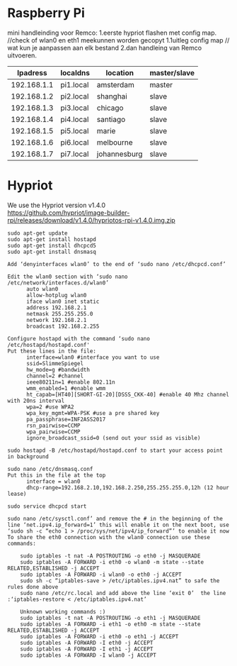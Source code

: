 # Raspberry Pi

mini handleinding voor Remco:
1.eerste hypriot flashen met config map. //check of wlan0 en eth1 meekunnen worden gecopyt
	1.1uitleg config map // wat kun je aanpassen aan elk bestand
2.dan handleing van Remco uitvoeren.

Ipadress | localdns | location | master/slave
--- | --- | --- | ---
192.168.1.1|	pi1.local|	amsterdam|	master
192.168.1.2|	pi2.local|	shanghai|	slave
192.168.1.3|	pi3.local| 	chicago|	slave
192.168.1.4|	pi4.local| 	santiago|	slave
192.168.1.5|	pi5.local| 	marie|		slave
192.168.1.6|	pi6.local| 	melbourne|	slave
192.168.1.7|	pi7.local| 	johannesburg|	slave
# Hypriot
We use the Hypriot version v1.4.0</br>
<a>https://github.com/hypriot/image-builder-rpi/releases/download/v1.4.0/hypriotos-rpi-v1.4.0.img.zip</a>

```
sudo apt-get update
sudo apt-get install hostapd
sudo apt-get install dhcpcd5
sudo apt-get install dnsmasq

Add ‘denyinterfaces wlan0’ to the end of ‘sudo nano /etc/dhcpcd.conf’

Edit the wlan0 section with ‘sudo nano /etc/network/interfaces.d/wlan0’
      auto wlan0
      allow-hotplug wlan0
      iface wlan0 inet static
      address 192.168.2.1
      netmask 255.255.255.0
      network 192.168.2.1
      broadcast 192.168.2.255
      
Configure hostapd with the command ‘sudo nano /etc/hostapd/hostapd.conf'
Put these lines in the file:
      interface=wlan0 #interface you want to use
      ssid=SlimmeSpiegel
      hw_mode=g #bandwidth
      channel=2 #channel
      ieee80211n=1 #enable 802.11n
      wmm_enabled=1 #enable wmm
      ht_capab=[HT40][SHORT-GI-20][DSSS_CKK-40] #enable 40 Mhz channel with 20ns interval
      wpa=2 #use WPA2
      wpa_key_mgmt=WPA-PSK #use a pre shared key
      pa_passphrase=INF2ASS2017
      rsn_pairwise=CCMP 
      wpa_pairwise=CCMP
      ignore_broadcast_ssid=0 (send out your ssid as visible)
      
sudo hostapd -B /etc/hostapd/hostapd.conf to start your access point in background

sudo nano /etc/dnsmasq.conf
Put this in the file at the top
      interface = wlan0
      dhcp-range=192.168.2.10,192.168.2.250,255.255.255.0,12h (12 hour lease)
      
sudo service dhcpcd start

sudo nano /etc/sysctl.conf’ and remove the # in the beginning of the line ‘net.ipv4.ip_forward=1’ this will enable it on the next boot, use ‘sudo sh -c “echo 1 > /proc/sys/net/ipv4/ip_forward”’ to enable it now
To share the eth0 connection with the wlan0 connection use these commands: 

	sudo iptables -t nat -A POSTROUTING -o eth0 -j MASQUERADE
	sudo iptables -A FORWARD -i eth0 -o wlan0 -m state --state RELATED,ESTABLISHED -j ACCEPT
	sudo iptables -A FORWARD -i wlan0 -o eth0 -j ACCEPT
	sudo sh -c “iptables-save > /etc/iptables.ipv4.nat” to safe the rules done above
	sudo nano /etc/rc.local and add above the line ‘exit 0’  the line :‘iptables-restore < /etc/iptables.ipv4.nat’

	Unknown working commands :)
	sudo iptables -t nat -A POSTROUTING -o eth1 -j MASQUERADE
	sudo iptables -A FORWARD -i eth1 -o eth0 -m state --state RELATED,ESTABLISHED -j ACCEPT
	sudo iptables -A FORWARD -i eth0 -o eth1 -j ACCEPT
	sudo iptables -A FORWARD -I eth0 -j ACCEPT
	sudo iptables -A FORWARD -I eth1 -j ACCEPT
	sudo iptables -A FORWARD -I wlan0 -j ACCEPT
```
